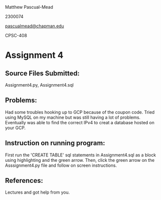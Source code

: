 Matthew Pascual-Mead

2300074

pascualmead@chapman.edu

CPSC-408

# Assignment 4

## Source Files Submitted:

Assignment4.py, Assignment4.sql

## Problems:
Had some troubles hooking up to GCP because of the coupon code. Tried using MySQL on my machine but was still having a lot of problems. Eventually was able to find the correct IPv4 to creat a database hosted on your GCP.


## Instruction on running program:

First run the 'CREATE TABLE' sql statements in Assignment4.sql as a block using highlighting and the green arrow.
Then, click the green arrow on the Asssignment4.py file and follow on screen instructions.


## References:

Lectures and got help from you.

